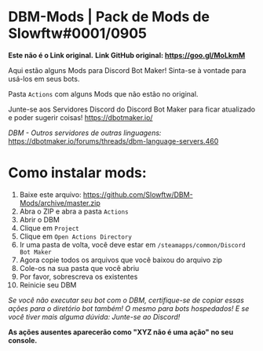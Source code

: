 # DBM-Mods | Pack de Mods de Slowftw#0001/0905

**Este não é o Link original.**
**Link GitHub original: https://goo.gl/MoLkmM**

Aqui estão alguns Mods para Discord Bot Maker! Sinta-se à vontade para usá-los em seus bots. 

Pasta `Actions` com alguns Mods que não estão no original.


Junte-se aos Servidores Discord do Discord Bot Maker para ficar atualizado e poder sugerir coisas! https://dbotmaker.io/

_DBM - Outros servidores de outras linguagens:_
https://dbotmaker.io/forums/threads/dbm-language-servers.460


# Como instalar mods:

1. Baixe este arquivo: https://github.com/Slowftw/DBM-Mods/archive/master.zip
2. Abra o ZIP e abra a pasta `Actions`
3. Abrir o DBM
4. Clique em `Project`
5. Clique em `Open Actions Directory`
6. Ir uma pasta de volta, você deve estar em `/steamapps/common/Discord Bot Maker`
7. Agora copie todos os arquivos que você baixou do arquivo zip
8. Cole-os na sua pasta que você abriu
9. Por favor, sobrescreva os existentes
10. Reinicie seu DBM

_Se você não executar seu bot com o DBM, certifique-se de copiar essas ações para o diretório bot também! O mesmo para bots hospedados! E se você tiver mais alguma dúvida: Junte-se ao Discord!_

**As ações ausentes aparecerão como "XYZ não é uma ação" no seu console.**